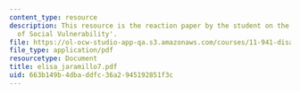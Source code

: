 ```yaml
---
content_type: resource
description: This resource is the reaction paper by the student on the topic 'Patterns
  of Social Vulnerability'.
file: https://ol-ocw-studio-app-qa.s3.amazonaws.com/courses/11-941-disaster-vulnerability-and-resilience-spring-2005/663b149b4dbaddfc36a2945192851f3c_elisa_jaramillo7.pdf
file_type: application/pdf
resourcetype: Document
title: elisa_jaramillo7.pdf
uid: 663b149b-4dba-ddfc-36a2-945192851f3c
---
```

